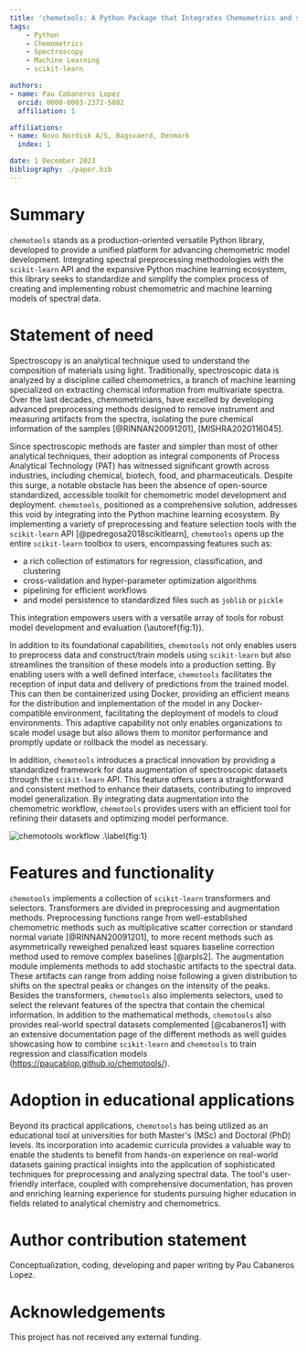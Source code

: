 ```yaml
---
title: 'chemotools: A Python Package that Integrates Chemometrics and scikit-learn'
tags:
    - Python
    - Chemometrics
    - Spectroscopy
    - Machine Learning
    - scikit-learn

authors:
- name: Pau Cabaneros Lopez
  orcid: 0000-0003-2372-5082
  affiliation: 1

affiliations:
- name: Novo Nordisk A/S, Bagsvaerd, Denmark
  index: 1

date: 1 December 2023
bibliography: ./paper.bib
---
```



# Summary

```chemotools``` stands as a production-oriented versatile Python library, developed to provide a unified platform for advancing chemometric model development. Integrating spectral preprocessing methodologies with the ```scikit-learn``` API and the expansive Python machine learning ecosystem, this library seeks to standardize and simplify the complex process of creating and implementing robust chemometric and machine learning models of spectral data. 

# Statement of need

Spectroscopy is an analytical technique used to understand the composition of materials using light. Traditionally, spectroscopic data is analyzed by a discipline called chemometrics, a branch of machine learning specialized on extracting chemical information from multivariate spectra. Over the last decades, chemometricians, have excelled by developing advanced preprocessing methods designed to remove instrument and measuring artifacts from the spectra, isolating the pure chemical information of the samples [@RINNAN20091201], [MISHRA2020116045]. 

Since spectroscopic methods are faster and simpler than most of other analytical techniques, their adoption as integral components of Process Analytical Technology (PAT) has witnessed significant growth across industries, including chemical, biotech, food, and pharmaceuticals. Despite this surge, a notable obstacle has been the absence of open-source standardized, accessible toolkit for chemometric model development and deployment. ```chemotools```, positioned as a comprehensive solution, addresses this void by integrating into the Python machine learning ecosystem. By implementing a variety of preprocessing and feature selection tools with the ```scikit-learn``` API [@pedregosa2018scikitlearn], ```chemotools``` opens up the entire ```scikit-learn``` toolbox to users, encompassing features such as:

- a rich collection of estimators for regression, classification, and clustering
- cross-validation and hyper-parameter optimization algorithms
- pipelining for efficient workflows
- and model persistence to standardized files such as ```joblib``` or ```pickle```

This integration empowers users with a versatile array of tools for robust model development and evaluation (\autoref{fig:1}).

In addition to its foundational capabilities, ```chemotools``` not only enables users to preprocess data and construct/train models using ```scikit-learn``` but also streamlines the transition of these models into a production setting. By enabling users with a well defined interface, ```chemotools``` facilitates the reception of input data and delivery of predictions from the trained model. This can then be containerized using Docker, providing an efficient means for the distribution and implementation of the model in any Docker-compatible environment, facilitating the deployment of models to cloud environments. This adaptive capability not only enables organizations to scale model usage but also allows them to monitor performance and promptly update or rollback the model as necessary.

In addition, ```chemotools``` introduces a practical innovation by providing a standardized framework for data augmentation of spectroscopic datasets through the ```scikit-learn``` API. This feature offers users a straightforward and consistent method to enhance their datasets, contributing to improved model generalization. By integrating data augmentation into the chemometric workflow, ```chemotools``` provides users with an efficient tool for refining their datasets and optimizing model performance. 


![chemotools workflow .\label{fig:1}](../assets/images/overview_2.png)


# Features and functionality

```chemotools``` implements a collection of ```scikit-learn``` transformers and selectors. Transformers are divided in preprocessing and augmentation methods. Preprocessing functions range from well-established chemometric methods such as multiplicative scatter correction or standard normal variate [@RINNAN20091201], to more recent methods such as asymmetrically reweighed penalized least squares baseline correction method used to remove complex baselines [@arpls2]. The augmentation module implements methods to add stochastic artifacts to the spectral data. These artifacts can range from adding noise following a given distribution to shifts on the spectral peaks or changes on the intensity of the peaks. Besides the transformers, ```chemotools``` also implements selectors, used to select the relevant features of the spectra that contain the chemical information. In addition to the mathematical methods, ```chemotools``` also provides real-world spectral datasets complemented [@cabaneros1] with an extensive documentation page of the different methods as well guides showcasing how to combine ```scikit-learn``` and ```chemotools``` to train regression and classification models (https://paucablop.github.io/chemotools/).

# Adoption in educational applications

Beyond its practical applications, ```chemotools``` has being utilized as an educational tool at universities for both Master's (MSc) and Doctoral (PhD) levels. Its incorporation into academic curricula provides a valuable way to enable the students to benefit from hands-on experience on real-world datasets gaining practical insights into the application of sophisticated techniques for preprocessing and analyzing spectral data. The tool's user-friendly interface, coupled with comprehensive documentation, has proven and enriching learning experience for students pursuing higher education in fields related to analytical chemistry and chemometrics.

# Author contribution statement

Conceptualization, coding, developing and paper writing by Pau Cabaneros Lopez.

# Acknowledgements

This project has not received any external funding.

